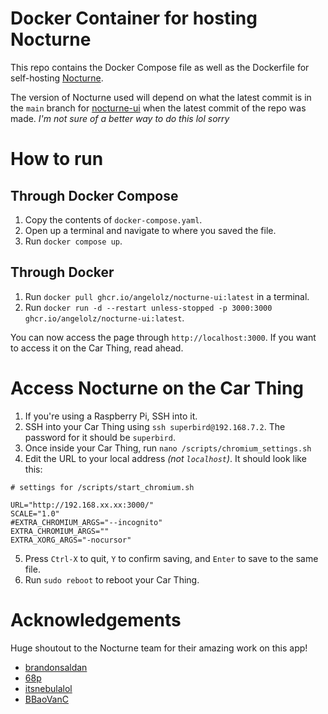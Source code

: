 # Docker Container for hosting Nocturne
This repo contains the Docker Compose file as well as the Dockerfile for self-hosting [Nocturne](github.com/usenocturne/).

The version of Nocturne used will depend on what the latest commit is in the `main` branch for [nocturne-ui](https://github.com/usenocturne/nocturne-ui) when the latest commit of the repo was made. *I'm not sure of a better way to do this lol sorry*

# How to run
## Through Docker Compose
1. Copy the contents of `docker-compose.yaml`. 
2. Open up a terminal and navigate to where you saved the file.
3. Run `docker compose up`.

## Through Docker
1. Run `docker pull ghcr.io/angelolz/nocturne-ui:latest` in a terminal.
2. Run `docker run -d --restart unless-stopped -p 3000:3000 ghcr.io/angelolz/nocturne-ui:latest`.

You can now access the page through `http://localhost:3000`. If you want to access it on the Car Thing, read ahead.
# Access Nocturne on the Car Thing
1. If you're using a Raspberry Pi, SSH into it.
2. SSH into your Car Thing using `ssh superbird@192.168.7.2`. The password for it should be `superbird`.
3. Once inside your Car Thing, run `nano /scripts/chromium_settings.sh`
4. Edit the URL to your local address *(not `localhost`)*. It should look like this:
```
# settings for /scripts/start_chromium.sh

URL="http://192.168.xx.xx:3000/"
SCALE="1.0"
#EXTRA_CHROMIUM_ARGS="--incognito"
EXTRA_CHROMIUM_ARGS=""
EXTRA_XORG_ARGS="-nocursor"
```
5. Press `Ctrl-X` to quit, `Y` to confirm saving, and `Enter` to save to the same file.
6. Run `sudo reboot` to reboot your Car Thing.

# Acknowledgements
Huge shoutout to the Nocturne team for their amazing work on this app!
- [brandonsaldan](https://github.com/brandonsaldan)
- [68p](https://github.com/68p)
- [itsnebulalol](https://github.com/itsnebulalol)
- [BBaoVanC](https://github.com/bbaovanc)